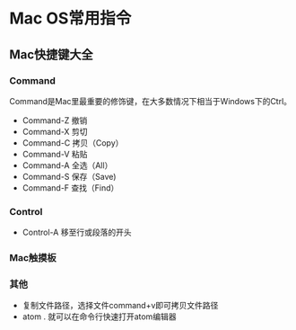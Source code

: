 # Mac OS常用指令
## Mac快捷键大全
### Command
Command是Mac里最重要的修饰键，在大多数情况下相当于Windows下的Ctrl。
- Command-Z 撤销　
- Command-X 剪切　　
- Command-C 拷贝（Copy）　　
- Command-V 粘贴　　
- Command-A 全选（All）　　
- Command-S 保存（Save)　　
- Command-F 查找（Find）　

### Control
- Control-A 移至行或段落的开头

### Mac触摸板

### 其他
- 复制文件路径，选择文件command+v即可拷贝文件路径
- atom . 就可以在命令行快速打开atom编辑器
